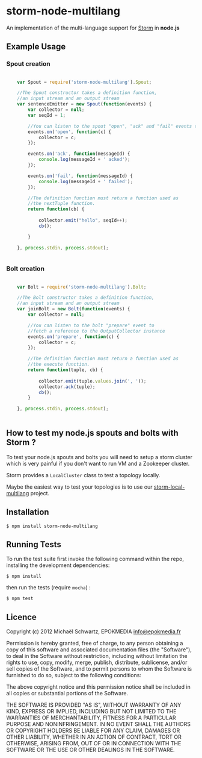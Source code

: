 # storm-node-multilang

An implementation of the multi-language support for [Storm][0] in **node.js**

## Example Usage

### Spout creation

```javascript
	
	var Spout = require('storm-node-multilang').Spout;

	//The Spout constructor takes a definition function,
	//an input stream and an output stream
    var sentenceEmitter = new Spout(function(events) {
		var collector = null;
		var seqId = 1;

		//You can listen to the spout "open", "ack" and "fail" events to
		events.on('open', function(c) {
			collector = c;
		});

		events.on('ack', function(messageId) {
			console.log(messageId + ' acked');
		});

		events.on('fail', function(messageId) {
			console.log(messageId + ' failed');
		});

		//The definition function must return a function used as
		//the nextTuple function.
		return function(cb) {
			
			collector.emit("hello", seqId++);
			cb();

		}

	}, process.stdin, process.stdout);
    
``` 


### Bolt creation

```javascript
	
	var Bolt = require('storm-node-multilang').Bolt;

	//The Bolt constructor takes a definition function,
	//an input stream and an output stream
    var joinBolt = new Bolt(function(events) {
		var collector = null;

		//You can listen to the bolt "prepare" event to
		//fetch a reference to the OutputCollector instance
		events.on('prepare', function(c) {
			collector = c;
		});

		//The definition function must return a function used as
		//the execute function.
		return function(tuple, cb) {
		
			collector.emit(tuple.values.join(', '));
			collector.ack(tuple);
			cb();
		}

	}, process.stdin, process.stdout);
    
``` 

## How to test my node.js spouts and bolts with Storm ?

To test your node.js spouts and bolts you will need to setup a storm cluster 
which is very painful if you don't want to run VM and a Zookeeper cluster.  

Storm provides a `LocalCluster` class to test a topology locally.  

Maybe the easiest way to test your topologies is to use our [storm-local-multilang][1] project.


## Installation

    $ npm install storm-node-multilang

## Running Tests

To run the test suite first invoke the following command within the repo, installing the development dependencies:

    $ npm install

then run the tests (require `mocha`) :

    $ npm test

## Licence

Copyright (c) 2012 Michaël Schwartz, EPOKMEDIA <info@epokmedia.fr>

Permission is hereby granted, free of charge, to any person obtaining a copy
of this software and associated documentation files (the "Software"), to deal
in the Software without restriction, including without limitation the rights
to use, copy, modify, merge, publish, distribute, sublicense, and/or sell
copies of the Software, and to permit persons to whom the Software is furnished
to do so, subject to the following conditions:

The above copyright notice and this permission notice shall be included in all
copies or substantial portions of the Software.

THE SOFTWARE IS PROVIDED "AS IS", WITHOUT WARRANTY OF ANY KIND, EXPRESS OR
IMPLIED, INCLUDING BUT NOT LIMITED TO THE WARRANTIES OF MERCHANTABILITY,
FITNESS FOR A PARTICULAR PURPOSE AND NONINFRINGEMENT. IN NO EVENT SHALL THE
AUTHORS OR COPYRIGHT HOLDERS BE LIABLE FOR ANY CLAIM, DAMAGES OR OTHER
LIABILITY, WHETHER IN AN ACTION OF CONTRACT, TORT OR OTHERWISE, ARISING FROM,
OUT OF OR IN CONNECTION WITH THE SOFTWARE OR THE USE OR OTHER DEALINGS IN
THE SOFTWARE.



[0]: https://github.com/nathanmarz/storm
[1]: https://github.com/epokmedia/storm-local-multilang